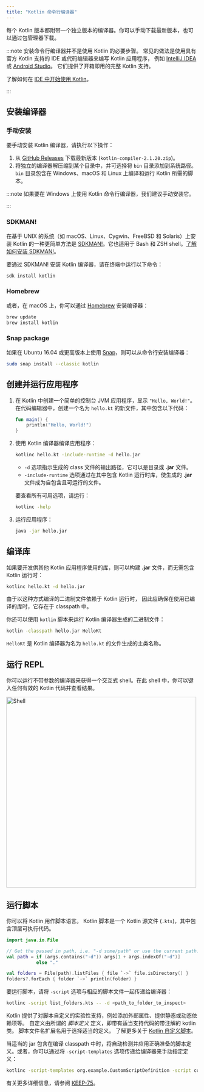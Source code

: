 ```yaml
---
title: "Kotlin 命令行编译器"
---
```

每个 Kotlin 版本都附带一个独立版本的编译器。你可以手动下载最新版本，也可以通过包管理器下载。

:::note
安装命令行编译器并不是使用 Kotlin 的必要步骤。
常见的做法是使用具有官方 Kotlin 支持的 IDE 或代码编辑器来编写 Kotlin 应用程序，
例如 [IntelliJ IDEA](https://www.jetbrains.com/idea/) 或 [Android Studio](https://developer.android.com/studio)。
它们提供了开箱即用的完整 Kotlin 支持。

了解如何在 [IDE 中开始使用 Kotlin](getting-started)。

:::

## 安装编译器

### 手动安装

要手动安装 Kotlin 编译器，请执行以下操作：

1. 从 [GitHub Releases](https://github.com/JetBrains/kotlin/releases/tag/v2.1.20) 下载最新版本 (`kotlin-compiler-2.1.20.zip`)。
2. 将独立的编译器解压缩到某个目录中，并可选择将 `bin` 目录添加到系统路径。
`bin` 目录包含在 Windows、macOS 和 Linux 上编译和运行 Kotlin 所需的脚本。

:::note
如果要在 Windows 上使用 Kotlin 命令行编译器，我们建议手动安装它。

:::

### SDKMAN!

在基于 UNIX 的系统（如 macOS、Linux、Cygwin、FreeBSD 和 Solaris）上安装 Kotlin 的一种更简单方法是
[SDKMAN!](https://sdkman.io)。它也适用于 Bash 和 ZSH shell。[了解如何安装 SDKMAN!](https://sdkman.io/install)。

要通过 SDKMAN! 安装 Kotlin 编译器，请在终端中运行以下命令：

```bash
sdk install kotlin
```

### Homebrew

或者，在 macOS 上，你可以通过 [Homebrew](https://brew.sh/) 安装编译器：

```bash
brew update
brew install kotlin
```

### Snap package

如果在 Ubuntu 16.04 或更高版本上使用 [Snap](https://snapcraft.io/)，则可以从命令行安装编译器：

```bash
sudo snap install --classic kotlin
```

## 创建并运行应用程序

1. 在 Kotlin 中创建一个简单的控制台 JVM 应用程序，显示 `"Hello, World!"`。
   在代码编辑器中，创建一个名为 `hello.kt` 的新文件，其中包含以下代码：

   ```kotlin
   fun main() {
       println("Hello, World!")
   }
   ```

2. 使用 Kotlin 编译器编译应用程序：

   ```bash
   kotlinc hello.kt -include-runtime -d hello.jar
   ```

   * `-d` 选项指示生成的 class 文件的输出路径，它可以是目录或 **.jar** 文件。
   * `-include-runtime` 选项通过在其中包含 Kotlin 运行时库，使生成的 **.jar** 文件成为自包含且可运行的文件。

   要查看所有可用选项，请运行：

   ```bash
   kotlinc -help
   ```

3. 运行应用程序：

   ```bash
   java -jar hello.jar
   ```

## 编译库

如果要开发供其他 Kotlin 应用程序使用的库，则可以构建 **.jar** 文件，而无需包含 Kotlin 运行时：

```bash
kotlinc hello.kt -d hello.jar
```

由于以这种方式编译的二进制文件依赖于 Kotlin 运行时，
因此应确保在使用已编译的库时，它存在于 classpath 中。

你还可以使用 `kotlin` 脚本来运行 Kotlin 编译器生成的二进制文件：

```bash
kotlin -classpath hello.jar HelloKt
```

`HelloKt` 是 Kotlin 编译器为名为 `hello.kt` 的文件生成的主类名称。

## 运行 REPL

你可以运行不带参数的编译器来获得一个交互式 shell。在此 shell 中，你可以键入任何有效的 Kotlin 代码并查看结果。

<img src="/img/kotlin-shell.png" alt="Shell" width="500"/>

## 运行脚本

你可以将 Kotlin 用作脚本语言。
Kotlin 脚本是一个 Kotlin 源文件 (`.kts`)，其中包含顶层可执行代码。

```kotlin
import java.io.File

// Get the passed in path, i.e. "-d some/path" or use the current path.
val path = if (args.contains("-d")) args[1 + args.indexOf("-d")]
           else "."

val folders = File(path).listFiles { file `->` file.isDirectory() }
folders?.forEach { folder `->` println(folder) }
```

要运行脚本，请将 `-script` 选项与相应的脚本文件一起传递给编译器：

```bash
kotlinc -script list_folders.kts -- -d <path_to_folder_to_inspect>
```

Kotlin 提供了对脚本自定义的实验性支持，例如添加外部属性、提供静态或动态依赖项等。
自定义由所谓的 _脚本定义_ 定义，即带有适当支持代码的带注解的 kotlin 类。
脚本文件名扩展名用于选择适当的定义。
了解更多关于 [Kotlin 自定义脚本](custom-script-deps-tutorial)。

当适当的 jar 包含在编译 classpath 中时，将自动检测并应用正确准备的脚本定义。或者，你可以通过将 `-script-templates` 选项传递给编译器来手动指定定义：

```bash
kotlinc -script-templates org.example.CustomScriptDefinition -script custom.script1.kts
```

有关更多详细信息，请参阅 [KEEP-75](https://github.com/Kotlin/KEEP/blob/master/proposals/scripting-support)。